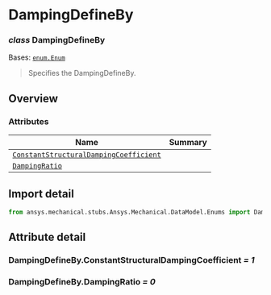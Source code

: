 <a id="dampingdefineby"></a>

# DampingDefineBy

<a id="DampingDefineBy"></a>

### *class* DampingDefineBy

Bases: [`enum.Enum`](https://docs.python.org/3/library/enum.html#enum.Enum)

> Specifies the DampingDefineBy.

> <!-- !! processed by numpydoc !! -->

<a id="overview"></a>

## Overview

### Attributes

| Name | Summary |
|---------------------------------------------------------------------------------------------------|----|
| [`ConstantStructuralDampingCoefficient`](#DampingDefineBy.ConstantStructuralDampingCoefficient)   |    |
| [`DampingRatio`](#DampingDefineBy.DampingRatio)                                                   |    |

<a id="import-detail"></a>

## Import detail

```python
from ansys.mechanical.stubs.Ansys.Mechanical.DataModel.Enums import DampingDefineBy
```

<a id="attribute-detail"></a>

## Attribute detail

<a id="DampingDefineBy.ConstantStructuralDampingCoefficient"></a>

### DampingDefineBy.ConstantStructuralDampingCoefficient *= 1*

<a id="DampingDefineBy.DampingRatio"></a>

### DampingDefineBy.DampingRatio *= 0*
